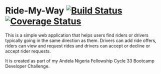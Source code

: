# Ride-My-Way  [![Build Status](https://travis-ci.org/IyiKuyoro/Ride-My-Way.svg?branch=Develop)](https://travis-ci.org/IyiKuyoro/Ride-My-Way) [![Coverage Status](https://coveralls.io/repos/github/IyiKuyoro/Ride-My-Way/badge.svg?branch=Develop)](https://coveralls.io/github/IyiKuyoro/Ride-My-Way?branch=Develop)
This is a simple web application that helps users find riders or drivers typically going in the same direction as them.
Drivers can add ride offers, riders can view and request rides and drivers can accept or decline or accept rider requests.

It is created as part of my Andela Nigeria Fellowship Cycle 33 Bootcamp Developer Challenge.
